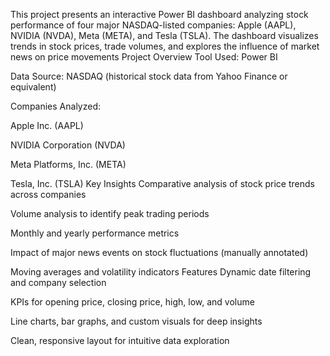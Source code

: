 This project presents an interactive Power BI dashboard analyzing stock performance of four major NASDAQ-listed companies: Apple (AAPL), NVIDIA (NVDA), Meta (META), and Tesla (TSLA). The dashboard visualizes trends in stock prices, trade volumes, and explores the influence of market news on price movements
  Project Overview
Tool Used: Power BI

Data Source: NASDAQ (historical stock data from Yahoo Finance or equivalent)

Companies Analyzed:

Apple Inc. (AAPL)

NVIDIA Corporation (NVDA)

Meta Platforms, Inc. (META)

Tesla, Inc. (TSLA)
Key Insights
Comparative analysis of stock price trends across companies

Volume analysis to identify peak trading periods

Monthly and yearly performance metrics

Impact of major news events on stock fluctuations (manually annotated)

Moving averages and volatility indicators
 Features
Dynamic date filtering and company selection

KPIs for opening price, closing price, high, low, and volume

Line charts, bar graphs, and custom visuals for deep insights

Clean, responsive layout for intuitive data exploration
